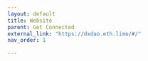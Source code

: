 ```yaml
---
layout: default
title: Website
parent: Get Connected
external_link: "https://dxdao.eth.limo/#/"
nav_order: 1

---
```

